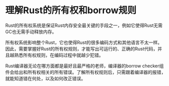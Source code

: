 # 理解Rust的所有权和borrow规则

Rust的所有权系统是保证Rust内存安全最关键的手段之一，例如它使得Rust无需GC也无需手动释放内存。

所有权系统影响整个Rust，它也使得Rust的很多编码方式和其他语言不太一样。因此，需要掌握好Rust的所有权规则，才能写出可运行的、正确的Rust代码，并且越熟悉所有权规则，在编码过程中就越少犯错。

Rust编译器无论在哪方面都是最好且最严格的老师，编译器的borrow checker组件会给出和所有权相关的所有错误。了解所有权规则后，只需跟着编译器的报错，就能知道错在何处，以及如何改正错误。
